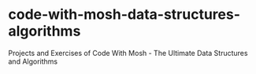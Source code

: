 # code-with-mosh-data-structures-algorithms
Projects and Exercises of Code With Mosh - The Ultimate Data Structures and Algorithms
